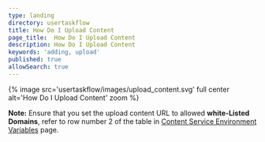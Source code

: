 ```yaml
---
type: landing
directory: usertaskflow
title: How Do I Upload Content
page_title:  How Do I Upload Content
description: How Do I Upload Content
keywords: 'adding, upload'
published: true
allowSearch: true
---
```

{% image src='usertaskflow/images/upload_content.svg' full center alt='How Do I Upload Content' zoom %} 

**Note:** Ensure that you set the upload content URL to allowed **white-Listed Domains**, refer to row number 2 of the table in [Content Service Environment Variables](developer-docs/configuring_sunbird/env_variables_content_service/) page.
